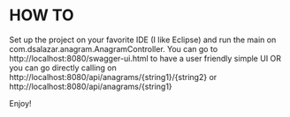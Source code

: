 # HOW TO
Set up the project on your favorite IDE (I like Eclipse) and run the main on com.dsalazar.anagram.AnagramController.
You can go to http://localhost:8080/swagger-ui.html to have a user friendly simple UI OR you can go directly calling on http://localhost:8080/api/anagrams/{string1}/{string2} or http://localhost:8080/api/anagrams/{string1}

Enjoy!
